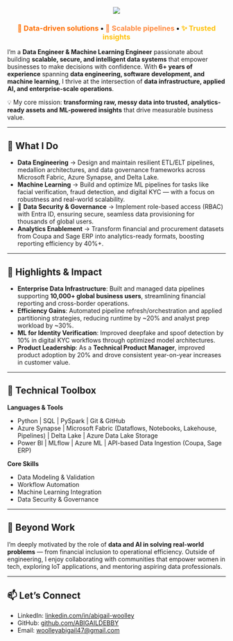 <!-- Modern Orange Gradient Header -->
<p align="center">
  <img src="https://capsule-render.vercel.app/api?type=waving&height=230&color=0:FF6F00,50:FF8C42,100:FFC107&text=%F0%9F%91%8B%20Hello%2C%20I'm%20Abigail%20Woolley&fontSize=48&fontAlignY=35&fontAlign=50&fontColor=FFFFFF&font=Raleway&animation=twinkling&desc=%F0%9F%92%BB%20Senior%20Data%20Engineer%20%7C%20Data%20Solutions%20Architect&descAlign=50&descAlignY=65&descSize=20"/>
</p>

<!-- Subtle tagline -->
<h3 align="center">
  <span style="color:#FF6F00;">🔸 Data-driven solutions</span> • 
  <span style="color:#FF8C42;">🚀 Scalable pipelines</span> • 
  <span style="color:#FFC107;">✨ Trusted insights</span>
</h3>


I’m a **Data Engineer & Machine Learning Engineer** passionate about building **scalable, secure, and intelligent data systems** that empower businesses to make decisions with confidence. With **6+ years of experience** spanning **data engineering, software development, and machine learning**, I thrive at the intersection of **data infrastructure, applied AI, and enterprise-scale operations**.  

💡 My core mission: **transforming raw, messy data into trusted, analytics-ready assets and ML-powered insights** that drive measurable business value.  

---

## 🔹 What I Do
- **Data Engineering** → Design and maintain resilient ETL/ELT pipelines, medallion architectures, and data governance frameworks across Microsoft Fabric, Azure Synapse, and Delta Lake.  
- **Machine Learning** → Build and optimize ML pipelines for tasks like facial verification, fraud detection, and digital KYC — with a focus on robustness and real-world scalability.  
- 🔐 **Data Security & Governance** → Implement role-based access (RBAC) with Entra ID, ensuring secure, seamless data provisioning for thousands of global users.  
- **Analytics Enablement** → Transform financial and procurement datasets from Coupa and Sage ERP into analytics-ready formats, boosting reporting efficiency by 40%+.  

---

## 🔹 Highlights & Impact
-  **Enterprise Data Infrastructure**: Built and managed data pipelines supporting **10,000+ global business users**, streamlining financial reporting and cross-border operations.  
-  **Efficiency Gains**: Automated pipeline refresh/orchestration and applied partitioning strategies, reducing runtime by ~20% and analyst prep workload by ~30%.  
-  **ML for Identity Verification**: Improved deepfake and spoof detection by 10% in digital KYC workflows through optimized model architectures.  
-  **Product Leadership**: As a **Technical Product Manager**, improved product adoption by 20% and drove consistent year-on-year increases in customer value.  

---

## 🔹 Technical Toolbox
**Languages & Tools**  
- Python | SQL | PySpark | Git & GitHub  
- Azure Synapse | Microsoft Fabric (Dataflows, Notebooks, Lakehouse, Pipelines) | Delta Lake | Azure Data Lake Storage  
- Power BI | MLflow | Azure ML | API-based Data Ingestion (Coupa, Sage ERP)  

**Core Skills**  
- Data Modeling & Validation  
- Workflow Automation  
- Machine Learning Integration  
- Data Security & Governance  

---

## 🔹 Beyond Work
I’m deeply motivated by the role of **data and AI in solving real-world problems** — from financial inclusion to operational efficiency. Outside of engineering, I enjoy collaborating with communities that empower women in tech, exploring IoT applications, and mentoring aspiring data professionals.  

---

## 📫 Let’s Connect
-  LinkedIn: [linkedin.com/in/abigail-woolley](https://www.linkedin.com/in/abigail-woolley/)  
-  GitHub: [github.com/ABIGAILDEBBY](https://github.com/ABIGAILDEBBY)  
-  Email: woolleyabigail47@gmail.com  
